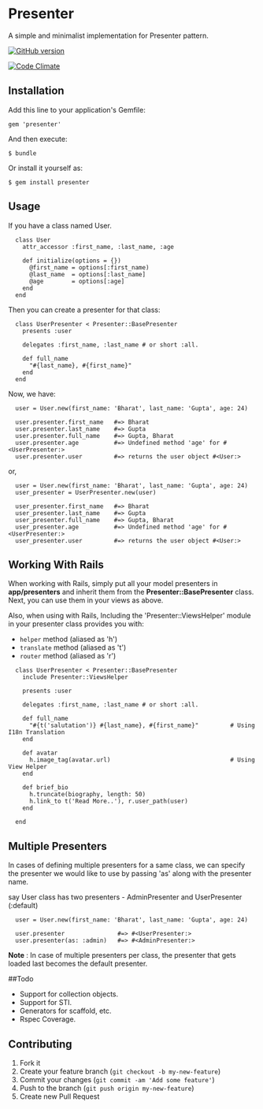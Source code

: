# Presenter

A simple and minimalist implementation for Presenter pattern.

[![GitHub version](https://badge.fury.io/gh/Bharat311%2Fpresenter.png)](http://badge.fury.io/gh/Bharat311%2Fpresenter)

[![Code Climate](https://codeclimate.com/github/Bharat311/presenter.png)](https://codeclimate.com/github/Bharat311/presenter)

## Installation

Add this line to your application's Gemfile:

    gem 'presenter'

And then execute:

    $ bundle

Or install it yourself as:

    $ gem install presenter

## Usage

If you have a class named User.

```
  class User
    attr_accessor :first_name, :last_name, :age

    def initialize(options = {})
      @first_name = options[:first_name)
      @last_name  = options[:last_name]
      @age        = options[:age]
    end
  end
```

Then you can create a presenter for that class:

```
  class UserPresenter < Presenter::BasePresenter
    presents :user

    delegates :first_name, :last_name # or short :all.

    def full_name
      "#{last_name}, #{first_name}"
    end
  end
```

Now, we have:

```
  user = User.new(first_name: 'Bharat', last_name: 'Gupta', age: 24)

  user.presenter.first_name   #=> Bharat
  user.presenter.last_name    #=> Gupta
  user.presenter.full_name    #=> Gupta, Bharat
  user.presenter.age          #=> Undefined method 'age' for #<UserPresenter:>
  user.presenter.user         #=> returns the user object #<User:>
```

or,

```
  user = User.new(first_name: 'Bharat', last_name: 'Gupta', age: 24)
  user_presenter = UserPresenter.new(user)

  user_presenter.first_name   #=> Bharat
  user_presenter.last_name    #=> Gupta
  user_presenter.full_name    #=> Gupta, Bharat
  user_presenter.age          #=> Undefined method 'age' for #<UserPresenter:>
  user_presenter.user         #=> returns the user object #<User:>
```

## Working With Rails

When working with Rails, simply put all your model presenters in **app/presenters** and inherit them from the **Presenter::BasePresenter** class. Next, you can use them in your views as above.

Also, when using with Rails, Including the 'Presenter::ViewsHelper' module in your presenter class provides you with:

* `helper` method (aliased as 'h')
* `translate` method (aliased as 't')
* `router` method (aliased as 'r')

```
  class UserPresenter < Presenter::BasePresenter
    include Presenter::ViewsHelper

    presents :user

    delegates :first_name, :last_name # or short :all.

    def full_name
      "#{t('salutation')} #{last_name}, #{first_name}"         # Using I18n Translation
    end

    def avatar
      h.image_tag(avatar.url)                                  # Using View Helper
    end

    def brief_bio
      h.truncate(biography, length: 50)
      h.link_to t('Read More..'), r.user_path(user)
    end

  end
```

## Multiple Presenters

In cases of defining multiple presenters for a same class, we can specify the presenter we would like to use by passing 'as' along with the presenter name.


say User class has two presenters - AdminPresenter and UserPresenter (:default)

```
  user = User.new(first_name: 'Bharat', last_name: 'Gupta', age: 24)

  user.presenter               #=> #<UserPresenter:>
  user.presenter(as: :admin)   #=> #<AdminPresenter:>
```

**Note** : In case of multiple presenters per class, the presenter that gets loaded last becomes the default presenter.

##Todo

* Support for collection objects.
* Support for STI.
* Generators for scaffold, etc.
* Rspec Coverage.

## Contributing

1. Fork it
2. Create your feature branch (`git checkout -b my-new-feature`)
3. Commit your changes (`git commit -am 'Add some feature'`)
4. Push to the branch (`git push origin my-new-feature`)
5. Create new Pull Request
